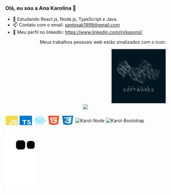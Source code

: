 ### Olá, eu sou a Ana Karolina 👋

- 🌱 Estudando React.js, Node.js, TypeScript e Java.
- 📫 Contato com o email: santosak1999@gmail.com
- 💼 Meu perfil no linkedIn: https://www.linkedin.com/in/kasvrol/
<div align="right">
  <p>Meus trabalhos pessoais web estão sinalizados com o icon:</p>
  <img height="170em" src="https://github.com/kasvrol/kasvrol/blob/main/icon.png"/>
  </div>

<div align="center" display="flex">
  <a href="https://github.com/kasvrol">
  <img height="170em" src="https://github-readme-stats.vercel.app/api/top-langs/?username=kasvrol&layout=compact&langs_count=7&theme=dark"/>
  </a>
</div>
<div style="display: inline_block"><br>
  <img align="center" alt="Karol-Js" height="30" width="40" src="https://raw.githubusercontent.com/devicons/devicon/master/icons/javascript/javascript-plain.svg">
  <img align="center" alt="Karol-Ts" height="30" width="40" src="https://raw.githubusercontent.com/devicons/devicon/master/icons/typescript/typescript-plain.svg">
  <img align="center" alt="Karol-React" height="30" width="40" src="https://raw.githubusercontent.com/devicons/devicon/master/icons/react/react-original.svg">
  <img align="center" alt="Karol-HTML" height="30" width="40" src="https://raw.githubusercontent.com/devicons/devicon/master/icons/html5/html5-original.svg">
  <img align="center" alt="Karol-CSS" height="30" width="40" src="https://raw.githubusercontent.com/devicons/devicon/master/icons/css3/css3-original.svg">
  <img align="center" alt="Karol-Node" height="30" width="40" src="https://cdn.jsdelivr.net/gh/devicons/devicon/icons/nodejs/nodejs-original.svg">
  <img align="center" alt="Karol-Bootstrap" height="30" width="40" src="https://cdn.jsdelivr.net/gh/devicons/devicon/icons/bootstrap/bootstrap-original.svg">
</div>

  
![Snake animation](https://github.com/kasvrol/kasvrol/blob/output/github-contribution-grid-snake.svg)
